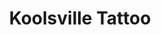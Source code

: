 ---
title: "Koolsville Tattoo"
url: /las-vegas/koolsville-tattoo-south-main-street/
shop: tattoo
---